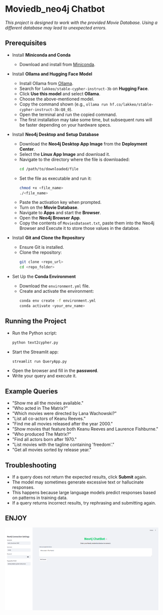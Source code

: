 # Moviedb_neo4j Chatbot

*This project is designed to work with the provided Movie Database. Using a different database may lead to unexpected errors.*

## Prerequisites

- Install **Miniconda and Conda**
  - Download and install from [Miniconda](https://docs.conda.io/en/latest/miniconda.html).

- Install **Ollama and Hugging Face Model**
  - Install Ollama from [Ollama](https://ollama.ai/).
  - Search for `lakkeo/stable-cypher-instruct-3b` on **Hugging Face**.
  - Click **Use this model** and select **Ollama**.
  - Choose the above-mentioned model.
  - Copy the command shown (e.g., `ollama run hf.co/lakkeo/stable-cypher-instruct-3b:Q8_0`).
  - Open the terminal and run the copied command.
  - The first installation may take some time, but subsequent runs will be faster depending on your hardware specs.

- Install **Neo4j Desktop and Setup Database**
  - Download the **Neo4j Desktop App Image** from the **Deployment Center**.
  - Select the **Linux App Image** and download it.
  - Navigate to the directory where the file is downloaded:
    ```bash
    cd /path/to/downloaded/file
    ```
  - Set the file as executable and run it:
    ```bash
    chmod +x <file_name>
    ./<file_name>
    ```
  - Paste the activation key when prompted.
  - Turn on the **Movie Database**.
  - Navigate to **Apps** and start the **Browser**.
  - Open the **Neo4j Browser App**.
  - Copy the contents of `MoviesDataset.txt`, paste them into the Neo4j Browser and Execute it to store those values in the databse.

- Install **Git and Clone the Repository**
  - Ensure Git is installed.
  - Clone the repository:
    ```bash
    git clone <repo_url>
    cd <repo_folder>
    ```

- Set Up the **Conda Environment**
  - Download the `environment.yml` file.
  - Create and activate the environment:
    ```bash
    conda env create -f environment.yml
    conda activate <your_env_name>
    ```

## Running the Project

- Run the Python script:
  ```bash
  python text2cypher.py
  ```
- Start the Streamlit app:
  ```bash
  streamlit run QueryApp.py
  ```
- Open the browser and fill in the **password**.
- Write your query and execute it.

## Example Queries

- "Show me all the movies available."
- "Who acted in The Matrix?"
- "Which movies were directed by Lana Wachowski?"
- "List all co-actors of Keanu Reeves."
- "Find me all movies released after the year 2000."
- "Show movies that feature both Keanu Reeves and Laurence Fishburne."
- "Who produced The Matrix?"
- "Find all actors born after 1970."
- "List movies with the tagline containing 'freedom'."
- "Get all movies sorted by release year."

## Troubleshooting

- If a query does not return the expected results, click **Submit** again.
- The model may sometimes generate excessive text or hallucinate responses.
- This happens because large language models predict responses based on patterns in training data.
- If a query returns incorrect results, try rephrasing and submitting again.

## ENJOY

![WebApp UI](./images/webAppUI.png)

